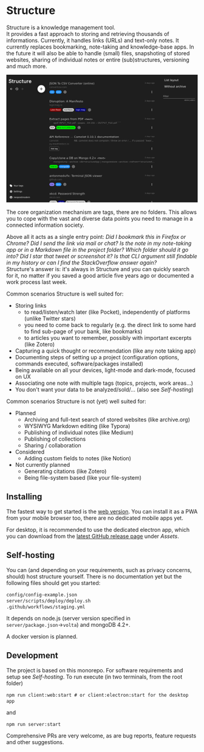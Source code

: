 # Structure
Structure is a knowledge management tool.   
It provides a fast approach to storing and retrieving thousands of informations. 
Currently, it handles links (URLs) and text-only notes. 
It currently replaces bookmarking, note-taking and knowledge-base apps. 
In the future it will also be able to handle (small) files, snapshoting of stored websites, 
sharing of individual notes or entire (sub)structures, versioning and much more.

![Screenshot of Structure](./resources/screenshot.png)

The core organization mechanism are tags, there are no folders. 
This allows you to cope with the vast and diverse data points you need to manage in a connected information society.

Above all it acts as a single entry point: 
*Did I bookmark this in Firefox or Chrome?*
*Did I send the link via mail or chat?*
*Is the note in my note-taking app or in a Markdown file in the project folder?*
*Which folder should it go into?*
*Did I star that tweet or screenshot it?*
*Is that CLI argument still findable in my history or can I find the StackOverflow answer again?*  
Structure's answer is: it's always in Structure and you can quickly search for it, 
no matter if you saved a good article five years ago or documented a work process last week.

Common scenarios Structure is well suited for:
- Storing links
    - to read/listen/watch later (like Pocket), independently of platforms (unlike Twitter stars)
    - you need to come back to regularly (e.g. the direct link to some hard to find sub-page of your bank, like bookmarks)
    - to articles you want to remember, possibly with important excerpts (like Zotero)
- Capturing a quick thought or recommendation (like any note taking app)
- Documenting steps of setting up a project (configuration options, commands executed, software/packages installed)
- Being available on all your devices, light-mode and dark-mode, focused on UX
- Associating one note with multiple tags (topics, projects, work areas...)
- You don't want your data to be analyzed/sold/... (also see *Self-hosting*)

Common scenarios Structure is not (yet) well suited for:
- Planned
    - Archiving and full-text search of stored websites (like archive.org)
    - WYSIWYG Markdown editing (like Typora)
    - Publishing of individual notes (like Medium)
    - Publishing of collections
    - Sharing / collaboration
- Considered
    - Adding custom fields to notes (like Notion)
- Not currently planned
    - Generating citations (like Zotero)
    - Being file-system based (like your file-system)

## Installing
The fastest way to get started is the [web version](https://structure.neopostmodern.com). 
You can install it as a PWA from your mobile browser too, there are no dedicated mobile apps yet.

For desktop, it is recommended to use the dedicated electron app, 
which you can download from the [latest GitHub release page]() under *Assets*.

## Self-hosting
You can (and depending on your requirements, such as privacy concerns, should) host structure yourself. 
There is no documentation yet but the following files should get you started:
```
config/config-example.json
server/scripts/deploy/deploy.sh
.github/workflows/staging.yml
```

It depends on node.js (server version specified in `server/package.json`&rarr;`volta`) and mongoDB 4.2+.

A docker version is planned.

## Development
The project is based on this monorepo. For software requirements and setup see *Self-hosting*.
To run execute (in two terminals, from the root folder)
```
npm run client:web:start # or client:electron:start for the desktop app
```
and
```
npm run server:start
```

Comprehensive PRs are very welcome, as are bug reports, feature requests and other suggestions.